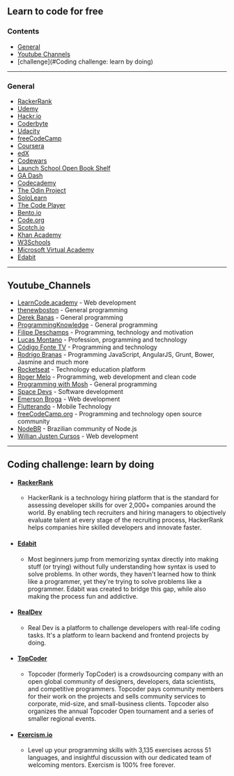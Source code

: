 ## Learn to code for free
### Contents
- [General](#General)
- [Youtube Channels](#Youtube_Channels)
- [challenge](#Coding challenge: learn by doing)

---

### General
* [RackerRank](https://www.hackerrank.com/)
* [Udemy](https://www.udemy.com/)
* [Hackr.io](https://hackr.io/)
* [Coderbyte](https://coderbyte.com/)
* [Udacity](https://www.udacity.com/)
* [freeCodeCamp](https://www.freecodecamp.org/)
* [Coursera](https://www.coursera.org/)
* [edX](https://www.edx.org/)
* [Codewars](https://www.codewars.com/)
* [Launch School Open Book Shelf](https://launchschool.com/books)
* [GA Dash](https://dash.generalassemb.ly/)
* [Codecademy](https://www.codecademy.com/)
* [The Odin Project](https://www.theodinproject.com/)
* [SoloLearn](https://www.sololearn.com/)
* [The Code Player](http://thecodeplayer.com/)
* [Bento.io](https://bento.io/)
* [Code.org](https://code.org/)
* [Scotch.io](https://scotch.io/courses/)
* [Khan Academy](https://www.khanacademy.org/)
* [W3Schools](https://www.w3schools.com/)
* [Microsoft Virtual Academy](https://docs.microsoft.com/en-us/learn/)
* [Edabit](https://edabit.com/)

---

## Youtube_Channels
* [LearnCode.academy](https://www.youtube.com/user/learncodeacademy) - Web development
* [thenewboston](https://www.youtube.com/user/thenewboston) - General programming
* [Derek Banas](https://www.youtube.com/user/derekbanas) - General programming
* [ProgrammingKnowledge](https://www.youtube.com/user/ProgrammingKnowledge) - General programming
* [Filipe Deschamps](https://www.youtube.com/channel/UCU5JicSrEM5A63jkJ2QvGYw/) - Programming, technology and motivation
* [Lucas Montano](https://www.youtube.com/channel/UCyHOBY6IDZF9zOKJPou2Rgg) - Profession, programming and technology
* [Código Fonte TV](https://www.youtube.com/user/codigofontetv) - Programming and technology
* [Rodrigo Branas](https://www.youtube.com/user/rodrigobranas) - Programming JavaScript, AngularJS, Grunt, Bower, Jasmine and much more
* [Rocketseat](https://www.youtube.com/channel/UCSfwM5u0Kce6Cce8_S72olg) - Technology education platform
* [Roger Melo](https://www.youtube.com/channel/UCmjDevp9Y8r-qi-xueD3Izg) - Programming, web development and clean code
* [Programming with Mosh](https://www.youtube.com/user/programmingwithmosh) - General programming
* [Space Devs](https://www.youtube.com/channel/UCedHFDY78egBPEJXL2d8OiQ) - Software development
* [Emerson Broga](https://www.youtube.com/channel/UC29n3f6JhwqtD-kCJi_BwoA/featured) - Web development
* [Flutterando](https://www.youtube.com/channel/UCplT2lzN6MHlVHHLt6so39A) - Mobile Technology
* [freeCodeCamp.org](https://www.youtube.com/channel/UC8butISFwT-Wl7EV0hUK0BQ) - Programming and technology open source community
* [NodeBR](https://www.youtube.com/channel/UCd4Cp-rzdSAze6C-FOFQ3aw/featured) - Brazilian community of Node.js 
* [Willian Justen Cursos](https://www.youtube.com/user/willjusten) - Web development

---

## Coding challenge: learn by doing
* #### [RackerRank](https://www.hackerrank.com/)
    - HackerRank is a technology hiring platform that is the standard for assessing developer skills for over 2,000+ companies around the world. By enabling tech recruiters and hiring managers to objectively evaluate talent at every stage of the recruiting process, HackerRank helps companies hire skilled developers and innovate faster.
* #### [Edabit](https://edabit.com/)
    - Most beginners jump from memorizing syntax directly into making stuff (or trying) without fully understanding how syntax is used to solve problems. In other words, they haven't learned how to think like a programmer, yet they're trying to solve problems like a programmer. Edabit was created to bridge this gap, while also making the process fun and addictive.
* #### [RealDev](https://real.dev)
    - Real Dev is a platform to challenge developers with real-life coding tasks. It's a platform to learn backend and frontend projects by doing.
* #### [TopCoder](https://www.topcoder.com/challenges/?pageIndex=1)
    - Topcoder (formerly TopCoder) is a crowdsourcing company with an open global community of designers, developers, data scientists, and competitive programmers. Topcoder pays community members for their work on the projects and sells community services to corporate, mid-size, and small-business clients. Topcoder also organizes the annual Topcoder Open tournament and a series of smaller regional events.
* #### [Exercism.io](https://exercism.io/)
    - Level up your programming skills with 3,135 exercises across 51 languages, and insightful discussion with our dedicated team of welcoming mentors. Exercism is 100% free forever.
